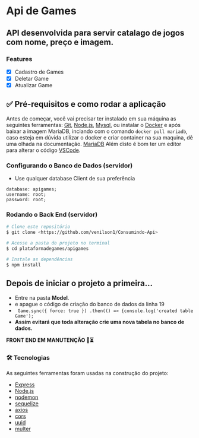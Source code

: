 # Api de Games 

##  API desenvolvida para servir catalago de jogos com nome, preço e imagem.

### Features

- [x] Cadastro de Games
- [x] Deletar Game
- [x] Atualizar Game

## ✅ Pré-requisitos e como rodar a aplicação

Antes de começar, você vai precisar ter instalado em sua máquina as seguintes ferramentas:
[Git](https://git-scm.com), [Node.js](https://nodejs.org/en/), [Mysql](https://www.mysql.com/), ou instalar o [Docker](https://hub.docker.com/_/mariadb) e após baixar a imagem MariaDB, inciando com o comando ``docker pull mariadb``, caso esteja em dúvida utilizar o docker e criar container na sua maquina, dê uma olhada na documentação. [MariaDB](https://mariadb.com/kb/en/installing-and-using-mariadb-via-docker/)
Além disto é bom ter um editor para alterar o código [VSCode](https://code.visualstudio.com/).


### Configurando o Banco de Dados (servidor)

- Use qualquer database Client de sua preferência

```
database: apigames;
username: root;
password: root;
```

### Rodando o Back End (servidor)

```bash
# Clone este repositório
$ git clone <https://github.com/venilson1/Consumindo-Api>

# Acesse a pasta do projeto no terminal
$ cd plataformadegames/apigames

# Instale as dependências
$ npm install
```

## Depois de iniciar o projeto a primeira...
- Entre na pasta **Model**.
- e apague o código de criação do banco de dados da linha 19 
- `` 
Game.sync({ force: true })
.then(() => {console.log('created table Game');
``
- **Assim evitará que toda alteração crie uma nova tabela no banco de dados.**


**FRONT END EM MANUTENÇÃO 🚧⏳**


### 🛠 Tecnologias

As seguintes ferramentas foram usadas na construção do projeto:

- [Express](http://expressjs.com/)
- [Node.js](https://nodejs.org/en/)
- [nodemon](https://www.npmjs.com/package/nodemon/)
- [sequelize](https://sequelize.org/)
- [axios](https://www.npmjs.com/package/axios/)
- [cors](https://www.npmjs.com/package/cors/)
- [uuid](https://www.npmjs.com/package/uuid)
- [multer](https://www.npmjs.com/package/multer)
